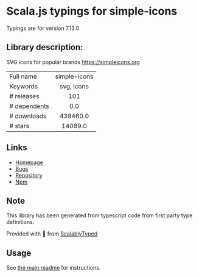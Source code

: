 
# Scala.js typings for simple-icons

Typings are for version 7.13.0

## Library description:
SVG icons for popular brands https://simpleicons.org

|                    |                 |
| ------------------ | :-------------: |
| Full name          | simple-icons |
| Keywords           | svg, icons |
| # releases         | 101 |
| # dependents       | 0.0 |
| # downloads        | 439460.0 |
| # stars            | 14089.0 |

## Links
- [Homepage](https://simpleicons.org)
- [Bugs](https://github.com/simple-icons/simple-icons/issues)
- [Repository](https://github.com/simple-icons/simple-icons)
- [Npm](https://www.npmjs.com/package/simple-icons)
    


## Note
This library has been generated from typescript code from first party type definitions.

Provided with :purple_heart: from [ScalablyTyped](https://github.com/oyvindberg/ScalablyTyped)

## Usage
See [the main readme](../../readme.md) for instructions.


